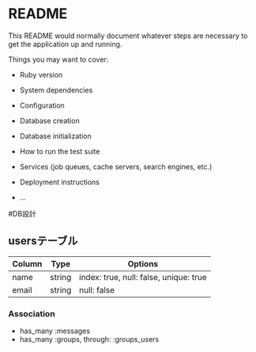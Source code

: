 # README

This README would normally document whatever steps are necessary to get the
application up and running.

Things you may want to cover:

* Ruby version

* System dependencies

* Configuration

* Database creation

* Database initialization

* How to run the test suite

* Services (job queues, cache servers, search engines, etc.)

* Deployment instructions

* ...

#DB設計

## usersテーブル

|Column|Type|Options|
|------|----|-------|
|name|string|index: true, null: false, unique: true|
|email|string|null: false|

### Association
- has_many :messages
- has_many :groups, through: :groups_users
